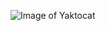 ![Image of Yaktocat](http://www.footmercato.net/images/a/cristiano-ronaldo-fete-la-victoire-3-0-face-aux-colchoneros-l-an-dernier_268227.jpg)
